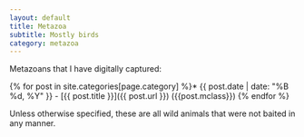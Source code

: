 ```yaml
---
layout: default
title: Metazoa
subtitle: Mostly birds
category: metazoa
---
```


<div class="col-xs-12 col-md-12 bigfont-column" markdown="1"> 

Metazoans that I have digitally captured:

{% for post in site.categories[page.category] %}* {{ post.date | date: "%B %d, %Y" }} - [{{ post.title }}]({{ post.url }}) ({{post.mclass}})
{% endfor %}

Unless otherwise specified, these are all wild animals that were
not baited in any manner.

</div>
